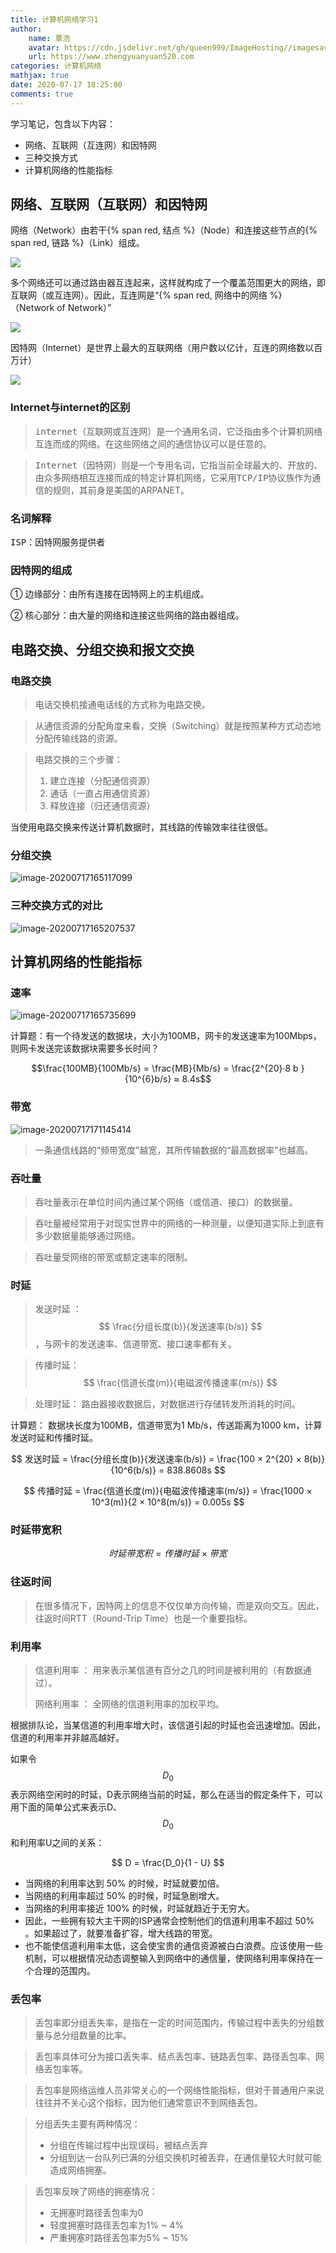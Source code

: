 ```yaml
---
title: 计算机网络学习1
author:
	name: 覃浩
	avatar: https://cdn.jsdelivr.net/gh/queen999/ImageHosting//imagesavatar.jpg
	url: https://www.zhengyuanyuan520.com
categories: 计算机网络
mathjax: true
date: 2020-07-17 18:25:00
comments: true
---
```


学习笔记，包含以下内容：

- 网络、互联网（互连网）和因特网
- 三种交换方式
- 计算机网络的性能指标



<!-- more -->

## 网络、互联网（互联网）和因特网

网络（Network）由若干{% span red, 结点 %}（Node）和连接这些节点的{% span red, 链路 %}（Link）组成。

![](https://cdn.jsdelivr.net/gh/queen999/ImageHosting/images/20200717162104.png)

多个网络还可以通过路由器互连起来，这样就构成了一个覆盖范围更大的网络，即互联网（或互连网）。因此，互连网是“{% span red, 网络中的网络 %}（Network  of  Network）”

![](https://cdn.jsdelivr.net/gh/queen999/ImageHosting/images/20200717162555.png)

因特网（Internet）是世界上最大的互联网络（用户数以亿计，互连的网络数以百万计）

![](https://cdn.jsdelivr.net/gh/queen999/ImageHosting/images/20200717162750.png)

### Internet与internet的区别

> <kbd>internet</kbd>（互联网或互连网）是一个<kbd>通用名词</kbd>，它泛指<kbd>由多个计算机网络互连而成的网络</kbd>。在这些网络之间的<kbd>通信协议</kbd>可以是<kbd>任意</kbd>的。

> <kbd>Internet</kbd>（因特网）则是一个<kbd>专用名词</kbd>，它指当前<kbd>全球最大的、开放的、由众多网络相互连接而成的特定计算机网络</kbd>，它采用<kbd>TCP/IP协议</kbd>族作为通信的规则，其前身是美国的ARPANET。

### 名词解释

<kbd>ISP</kbd>：因特网服务提供者

### 因特网的组成

① 边缘部分：由所有连接在因特网上的主机组成。

② 核心部分：由大量的网络和连接这些网络的路由器组成。



## 电路交换、分组交换和报文交换

### 电路交换

> 电话交换机接通电话线的方式称为电路交换。

> 从通信资源的分配角度来看，交换（Switching）就是按照某种方式动态地分配传输线路的资源。

> 电路交换的三个步骤：
>
> 1. 建立连接（分配通信资源）
> 2. 通话（一直占用通信资源）
> 3. 释放连接（归还通信资源）

当使用电路交换来传送计算机数据时，其线路的传输效率往往很低。

### 分组交换

![image-20200717165117099](https://cdn.jsdelivr.net/gh/queen999/ImageHosting/images/20200717180739.png)

### 三种交换方式的对比

![image-20200717165207537](https://cdn.jsdelivr.net/gh/queen999/ImageHosting/images/20200717180740.png)



## 计算机网络的性能指标

### 速率

![image-20200717165735699](https://cdn.jsdelivr.net/gh/queen999/ImageHosting/images/20200717180741.png)

计算题：有一个待发送的数据块，大小为100MB，网卡的发送速率为100Mbps，则网卡发送完该数据块需要多长时间？

$$\frac{100MB}{100Mb/s} = \frac{MB}{Mb/s} = \frac{2^{20}·8 b }{10^{6}b/s} ≈ 8.4s$$



### 带宽

![image-20200717171145414](https://cdn.jsdelivr.net/gh/queen999/ImageHosting/images/20200717180742.png)

> 一条通信线路的“频带宽度”越宽，其所传输数据的“最高数据率”也越高。



### 吞吐量

> 吞吐量表示在单位时间内通过某个网络（或信道、接口）的数据量。

> 吞吐量被经常用于对现实世界中的网络的一种测量，以便知道实际上到底有多少数据量能够通过网络。

> 吞吐量受<kbd>网络的带宽</kbd>或<kbd>额定速率</kbd>的限制。



### 时延

> 发送时延 ： $$  \frac{分组长度(b)}{发送速率(b/s)} $$ ，与网卡的发送速率、信道带宽、接口速率都有关。

> 传播时延： $$ \frac{信道长度(m)}{电磁波传播速率(m/s)} $$ 

> 处理时延： 路由器接收数据后，对数据进行存储转发所消耗的时间。

计算题： 数据块长度为100MB，信道带宽为1 Mb/s，传送距离为1000 km，计算<kbd>发送时延</kbd>和<kbd>传播时延</kbd>。

$$ 发送时延 = \frac{分组长度(b)}{发送速率(b/s)} = \frac{100 × 2^{20} × 8(b)}{10^6(b/s)} = 838.8608s $$

$$  传播时延 = \frac{信道长度(m)}{电磁波传播速率(m/s)} = \frac{1000 × 10^3(m)}{2 × 10^8(m/s)} = 0.005s $$



### 时延带宽积

$$  时延带宽积 = 传播时延 × 带宽 $$



### 往返时间

> 在很多情况下，因特网上的信息不仅仅单方向传输，而是双向交互。因此，往返时间RTT（Round-Trip  Time）也是一个重要指标。



### 利用率

> <kbd>信道利用率</kbd> ： 用来表示某信道有百分之几的时间是被利用的（有数据通过）。
>
> <kbd>网络利用率</kbd> ： 全网络的信道利用率的加权平均。

根据排队论，当某信道的利用率增大时，该信道引起的时延也会迅速增加。因此，信道的利用率并非越高越好。

如果令$$ D_0 $$ 表示网络空闲时的时延，D表示网络当前的时延，那么在适当的假定条件下，可以用下面的简单公式来表示D、$$ D_0 $$ 和利用率U之间的关系：

$$ D = \frac{D_0}{1 - U}  $$

- 当网络的利用率达到 50% 的时候，时延就要加倍。
- 当网络的利用率超过 50% 的时候，时延急剧增大。
- 当网络的利用率接近 100% 的时候，时延就趋近于无穷大。
- 因此，一些拥有较大主干网的ISP通常会控制他们的信道利用率不超过 50% 。如果超过了，就要准备扩容，增大线路的带宽。
- 也不能使信道利用率太低，这会使宝贵的通信资源被白白浪费。应该使用一些机制，可以根据情况动态调整输入到网络中的通信量，使网络利用率保持在一个合理的范围内。



### 丢包率

> 丢包率即分组丢失率，是指在一定的时间范围内，传输过程中丢失的分组数量与总分组数量的比率。

> 丢包率具体可分为接口丢失率、结点丢包率、链路丢包率、路径丢包率、网络丢包率等。

> 丢包率是网络运维人员非常关心的一个网络性能指标，但对于普通用户来说往往并不关心这个指标，因为他们通常意识不到网络丢包。

> 分组丢失主要有两种情况：
>
> - 分组在传输过程中出现误码，被结点丢弃
> - 分组到达一台队列已满的分组交换机时被丢弃，在通信量较大时就可能造成网络拥塞。

> 丢包率反映了网络的拥塞情况：
>
> - 无拥塞时路径丢包率为0
> - 轻度拥塞时路径丢包率为1% ~ 4%
> - 严重拥塞时路径丢包率为5% ~ 15%